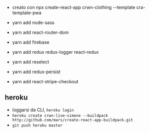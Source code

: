 + creato con npx create-react-app crwn-clothing --template cra-template-pwa
+ yarn add node-sass

+ yarn add react-router-dom

+ yarn add firebase

+ yarn add redux redux-logger react-redux

+ yarn add reselect

+ yarn add redux-persist

+ yarn add react-stripe-checkout

## heroku
+ loggarsi da CLI, ```heroku login```
+ ```heroku create crwn-live-simone --buildpack http://github.com/mars/create-react-app-buildpack.git```
+ ```git push heroku master```